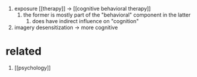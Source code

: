 1. exposure [[therapy]] → [[cognitive behavioral therapy]]
	1. the former is mostly part of the "behavioral" component in the latter
		1. does have indirect influence on "cognition"
2. imagery desensitization → more cognitive
# related
1. [[psychology]]